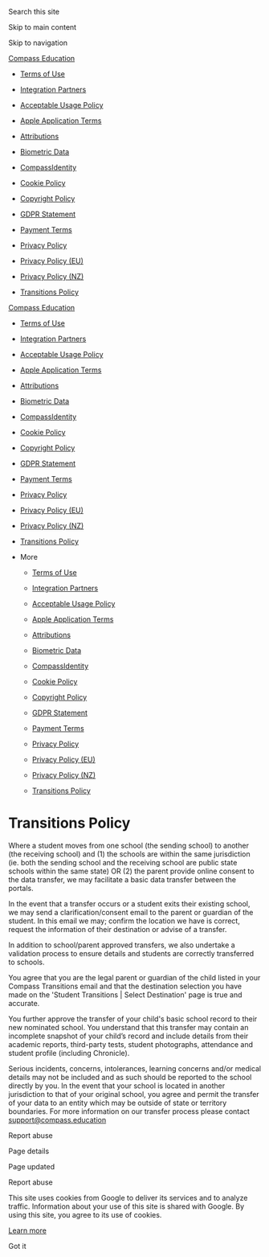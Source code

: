 Search this site

Skip to main content

Skip to navigation

[Compass Education](https://policies.compass.education/terms-of-use)

* [Terms of Use](https://policies.compass.education/terms-of-use)
    
* [Integration Partners](https://policies.compass.education/integration-partners)
    
* [Acceptable Usage Policy](https://policies.compass.education/acceptable-usage-policy)
    
* [Apple Application Terms](https://policies.compass.education/apple-application-terms)
    
* [Attributions](https://policies.compass.education/attributions)
    
* [Biometric Data](https://policies.compass.education/biometric-data)
    
* [CompassIdentity](https://policies.compass.education/compassidentity)
    
* [Cookie Policy](https://policies.compass.education/cookie-policy)
    
* [Copyright Policy](https://policies.compass.education/copyright-policy)
    
* [GDPR Statement](https://policies.compass.education/gdpr-statement)
    
* [Payment Terms](https://policies.compass.education/payment-terms)
    
* [Privacy Policy](https://policies.compass.education/privacy)
    
* [Privacy Policy (EU)](https://policies.compass.education/privacy-policy-eu)
    
* [Privacy Policy (NZ)](https://policies.compass.education/privacy-policy-nz)
    
* [Transitions Policy](https://policies.compass.education/transitions-policy)
    

[Compass Education](https://policies.compass.education/terms-of-use)

* [Terms of Use](https://policies.compass.education/terms-of-use)
    
* [Integration Partners](https://policies.compass.education/integration-partners)
    
* [Acceptable Usage Policy](https://policies.compass.education/acceptable-usage-policy)
    
* [Apple Application Terms](https://policies.compass.education/apple-application-terms)
    
* [Attributions](https://policies.compass.education/attributions)
    
* [Biometric Data](https://policies.compass.education/biometric-data)
    
* [CompassIdentity](https://policies.compass.education/compassidentity)
    
* [Cookie Policy](https://policies.compass.education/cookie-policy)
    
* [Copyright Policy](https://policies.compass.education/copyright-policy)
    
* [GDPR Statement](https://policies.compass.education/gdpr-statement)
    
* [Payment Terms](https://policies.compass.education/payment-terms)
    
* [Privacy Policy](https://policies.compass.education/privacy)
    
* [Privacy Policy (EU)](https://policies.compass.education/privacy-policy-eu)
    
* [Privacy Policy (NZ)](https://policies.compass.education/privacy-policy-nz)
    
* [Transitions Policy](https://policies.compass.education/transitions-policy)
    
* More
    
    * [Terms of Use](https://policies.compass.education/terms-of-use)
        
    * [Integration Partners](https://policies.compass.education/integration-partners)
        
    * [Acceptable Usage Policy](https://policies.compass.education/acceptable-usage-policy)
        
    * [Apple Application Terms](https://policies.compass.education/apple-application-terms)
        
    * [Attributions](https://policies.compass.education/attributions)
        
    * [Biometric Data](https://policies.compass.education/biometric-data)
        
    * [CompassIdentity](https://policies.compass.education/compassidentity)
        
    * [Cookie Policy](https://policies.compass.education/cookie-policy)
        
    * [Copyright Policy](https://policies.compass.education/copyright-policy)
        
    * [GDPR Statement](https://policies.compass.education/gdpr-statement)
        
    * [Payment Terms](https://policies.compass.education/payment-terms)
        
    * [Privacy Policy](https://policies.compass.education/privacy)
        
    * [Privacy Policy (EU)](https://policies.compass.education/privacy-policy-eu)
        
    * [Privacy Policy (NZ)](https://policies.compass.education/privacy-policy-nz)
        
    * [Transitions Policy](https://policies.compass.education/transitions-policy)
        
    

Transitions Policy
==================

Where a student moves from one school (the sending school) to another (the receiving school) and (1) the schools are within the same jurisdiction (ie. both the sending school and the receiving school are public state schools within the same state) OR (2) the parent provide online consent to the data transfer, we may facilitate a basic data transfer between the portals.

In the event that a transfer occurs or a student exits their existing school, we may send a clarification/consent email to the parent or guardian of the student. In this email we may; confirm the location we have is correct, request the information of their destination or advise of a transfer. 

In addition to school/parent approved transfers, we also undertake a validation process to ensure details and students are correctly transferred to schools. 

You agree that you are the legal parent or guardian of the child listed in your Compass Transitions email and that the destination selection you have made on the 'Student Transitions | Select Destination' page is true and accurate.

You further approve the transfer of your child's basic school record to their new nominated school. You understand that this transfer may contain an incomplete snapshot of your child’s record and include details from their academic reports, third-party tests, student photographs, attendance and student profile (including Chronicle).

Serious incidents, concerns, intolerances, learning concerns and/or medical details may not be included and as such should be reported to the school directly by you. In the event that your school is located in another jurisdiction to that of your original school, you agree and permit the transfer of your data to an entity which may be outside of state or territory boundaries. For more information on our transfer process please contact support@compass.education

Report abuse

Page details

Page updated

Report abuse

This site uses cookies from Google to deliver its services and to analyze traffic. Information about your use of this site is shared with Google. By using this site, you agree to its use of cookies.

[Learn more](https://www.google.com/policies/technologies/cookies/)

Got it
